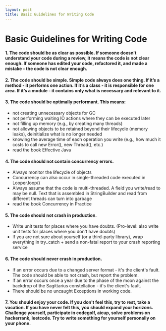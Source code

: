 ```yaml
---
layout: post
title: Basic Guidelines for Writing Code
---
```


# Basic Guidelines for Writing Code

#### 1. The code should be as clear as possible. If someone doesn't understand your code during a review, it means the code is not clear enough. If someone has edited your code, refactored it, and made a mistake - the code is not clear enough.
#### 2. The code should be simple. Simple code always does one thing. If it’s a method - it performs one action. If it’s a class - it is responsible for one area. If it’s a module - it contains only what is necessary and relevant to it.
#### 3. The code should be optimally performant. This means:

  * not creating unnecessary objects for GC
  * not performing waiting IO actions where they can be executed later
  * not filling up memory (e.g., by creating many threads)
  * not allowing objects to be retained beyond their lifecycle (memory leaks), deinitialize what is no longer needed
  * knowing the average time of each operation you write (e.g., how much it costs to call new Error(), new Thread(), etc.)
  * read the book Effective Java
  
#### 4. The code should not contain concurrency errors.

  * Always monitor the lifecycle of objects
  * Concurrency can also occur in single-threaded code executed in Looper.loop()
  * Always assume that the code is multi-threaded. A field you write/read to may be null. Text that is assembled in StringBuilder and read from different threads can turn into garbage
  * read the book Concurrency in Practice
  
#### 5. The code should not crash in production.

  * Write unit tests for places where you have doubts. (Pro-level: also write unit tests for places where you don't have doubts)
  * If you are not sure about yourself (or a third-party library), wrap everything in try..catch + send a non-fatal report to your crash reporting service
  
#### 6. The code should never crash in production.

  * If an error occurs due to a changed server format - it's the client's fault. The code should be able to not crash, but report the problem.
  * If an error occurs once a year due to the phase of the moon against the backdrop of the Sagittarius constellation - it's the client's fault.
  * There should be no uncaught Exceptions in working code.
  
#### 7. You should enjoy your code. If you don't feel this, try to rest, take a vacation. If you have never felt this, you should expand your horizons. Challenge yourself, participate in codegolf, aicup, solve problems on hackerrank, leetcode. Try to write something for yourself personally on your phone.




